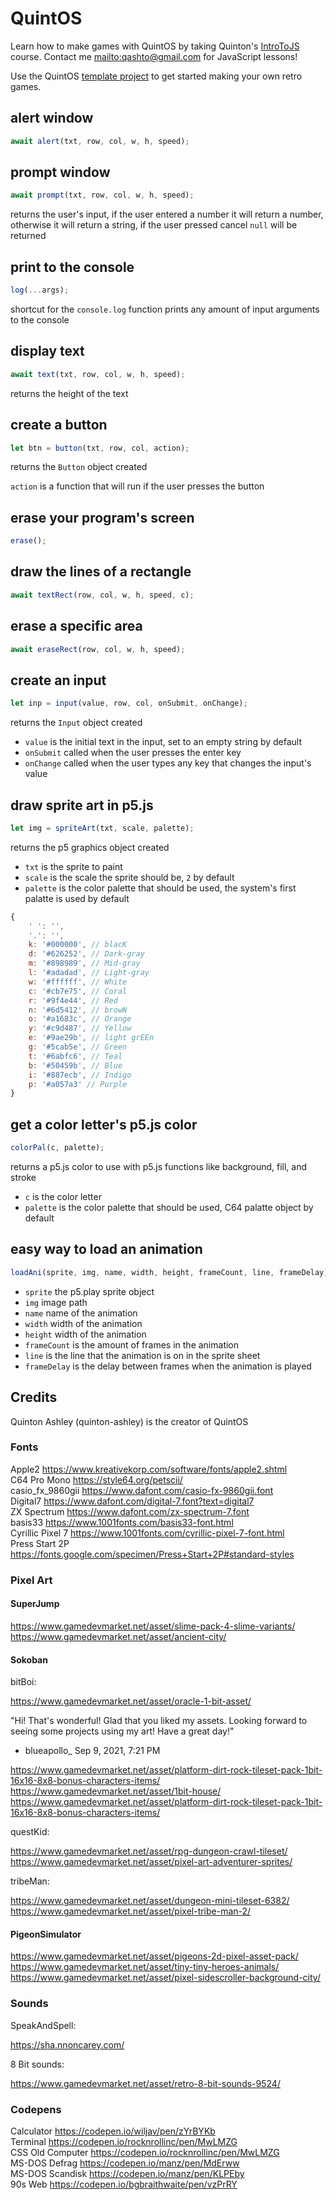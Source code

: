 # QuintOS

Learn how to make games with QuintOS by taking Quinton's [IntroToJS](https://github.com/quinton-ashley/IntroToJS/blob/main/README.md) course. Contact me <mailto:qashto@gmail.com> for JavaScript lessons!

Use the QuintOS [template project](https://github.com/quinton-ashley/quintos-template) to get started making your own retro games.

## alert window

```js
await alert(txt, row, col, w, h, speed);
```

## prompt window

```js
await prompt(txt, row, col, w, h, speed);
```

returns the user's input, if the user entered a number it will return a number, otherwise it will return a string, if the user pressed cancel `null` will be returned

## print to the console

```js
log(...args);
```

shortcut for the `console.log` function
prints any amount of input arguments to the console

## display text

```js
await text(txt, row, col, w, h, speed);
```

returns the height of the text

## create a button

```js
let btn = button(txt, row, col, action);
```

returns the `Button` object created

`action` is a function that will run if the user presses the button

## erase your program's screen

```js
erase();
```

## draw the lines of a rectangle

```js
await textRect(row, col, w, h, speed, c);
```

## erase a specific area

```js
await eraseRect(row, col, w, h, speed);
```

## create an input

```js
let inp = input(value, row, col, onSubmit, onChange);
```

returns the `Input` object created

- `value` is the initial text in the input, set to an empty string by default
- `onSubmit` called when the user presses the enter key
- `onChange` called when the user types any key that changes the input's value

## draw sprite art in p5.js

```js
let img = spriteArt(txt, scale, palette);
```

returns the p5 graphics object created

- `txt` is the sprite to paint
- `scale` is the scale the sprite should be, `2` by default
- `palette` is the color palette that should be used, the system's first palatte is used by default

```js
{
	' ': '',
	'.': '',
	k: '#000000', // blacK
	d: '#626252', // Dark-gray
	m: '#898989', // Mid-gray
	l: '#adadad', // Light-gray
	w: '#ffffff', // White
	c: '#cb7e75', // Coral
	r: '#9f4e44', // Red
	n: '#6d5412', // browN
	o: '#a1683c', // Orange
	y: '#c9d487', // Yellow
	e: '#9ae29b', // light grEEn
	g: '#5cab5e', // Green
	t: '#6abfc6', // Teal
	b: '#50459b', // Blue
	i: '#887ecb', // Indigo
	p: '#a057a3' // Purple
}
```

## get a color letter's p5.js color

```js
colorPal(c, palette);
```

returns a p5.js color to use with p5.js functions like background, fill, and stroke

- `c` is the color letter
- `palette` is the color palette that should be used, C64 palatte object by default

## easy way to load an animation

```js
loadAni(sprite, img, name, width, height, frameCount, line, frameDelay);
```

- `sprite` the p5.play sprite object
- `img` image path
- `name` name of the animation
- `width` width of the animation
- `height` width of the animation
- `frameCount` is the amount of frames in the animation
- `line` is the line that the animation is on in the sprite sheet
- `frameDelay` is the delay between frames when the animation is played

## Credits

Quinton Ashley (quinton-ashley) is the creator of QuintOS

### Fonts

Apple2 https://www.kreativekorp.com/software/fonts/apple2.shtml  
C64 Pro Mono https://style64.org/petscii/  
casio_fx_9860gii https://www.dafont.com/casio-fx-9860gii.font  
Digital7 https://www.dafont.com/digital-7.font?text=digital7  
ZX Spectrum https://www.dafont.com/zx-spectrum-7.font  
basis33 https://www.1001fonts.com/basis33-font.html  
Cyrillic Pixel 7 https://www.1001fonts.com/cyrillic-pixel-7-font.html  
Press Start 2P https://fonts.google.com/specimen/Press+Start+2P#standard-styles

### Pixel Art

#### SuperJump

https://www.gamedevmarket.net/asset/slime-pack-4-slime-variants/
https://www.gamedevmarket.net/asset/ancient-city/

#### Sokoban

bitBoi:

https://www.gamedevmarket.net/asset/oracle-1-bit-asset/

"Hi! That's wonderful! Glad that you liked my assets. Looking forward to seeing some projects using my art! Have a great day!"

- blueapollo\_ Sep 9, 2021, 7:21 PM

https://www.gamedevmarket.net/asset/platform-dirt-rock-tileset-pack-1bit-16x16-8x8-bonus-characters-items/
https://www.gamedevmarket.net/asset/1bit-house/
https://www.gamedevmarket.net/asset/platform-dirt-rock-tileset-pack-1bit-16x16-8x8-bonus-characters-items/

questKid:

https://www.gamedevmarket.net/asset/rpg-dungeon-crawl-tileset/
https://www.gamedevmarket.net/asset/pixel-art-adventurer-sprites/

tribeMan:

https://www.gamedevmarket.net/asset/dungeon-mini-tileset-6382/
https://www.gamedevmarket.net/asset/pixel-tribe-man-2/

#### PigeonSimulator

https://www.gamedevmarket.net/asset/pigeons-2d-pixel-asset-pack/
https://www.gamedevmarket.net/asset/tiny-tiny-heroes-animals/
https://www.gamedevmarket.net/asset/pixel-sidescroller-background-city/

### Sounds

SpeakAndSpell:

https://sha.nnoncarey.com/

8 Bit sounds:

https://www.gamedevmarket.net/asset/retro-8-bit-sounds-9524/

### Codepens

Calculator https://codepen.io/wiljav/pen/zYrBYKb  
Terminal https://codepen.io/rocknrollinc/pen/MwLMZG  
CSS Old Computer https://codepen.io/rocknrollinc/pen/MwLMZG  
MS-DOS Defrag https://codepen.io/manz/pen/MdErww  
MS-DOS Scandisk https://codepen.io/manz/pen/KLPEby  
90s Web https://codepen.io/bgbraithwaite/pen/vzPrRY

